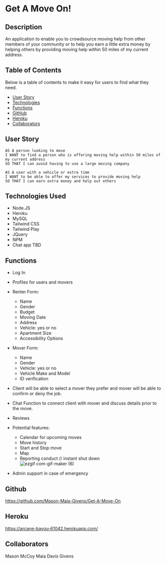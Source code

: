 # Get A Move On!

## Description
An application to enable you to crowdsource moving help from other members of your community or to help you earn a little extra money by helping others by providing moving help within 50 miles of my current address.

## Table of Contents

Below is a table of contents to make it easy for users to find what they need.

- [User Story](#UserStory)
- [Technologies](#technologies-used)
- [Functions](#functions)
- [GitHub](#github)
- [Heroku](#heroku)
- [Collaborators](#collaborators)

## User Story
```
AS A person looking to move
I WANT to find a person who is offering moving help within 50 miles of my current address
SO THAT I can avoid having to use a large moving company
```

```
AS A user with a vehicle or extra time 
I WANT to be able to offer my services to provide moving help 
SO THAT I can earn extra money and help out others
```

## Technologies Used 
- Node.JS
- Heroku
- MySQL
- Tailwind CSS
- Tailwind Play
- JQuery
- NPM
- Chat app TBD

## Functions
- Log In

- Profiles for users and movers

- Renter Form: 
    - Name
    - Gender
    - Budget
    - Moving Date
    - Address
    - Vehicle: yes or no
    - Apartment Size
    - Accessibility Options

- Mover Form:
    - Name
    - Gender
    - Vehicle: yes or no
    - Vehicle Make and Model
    - ID verification

- Client will be able to select a mover they prefer and mover will be able to confirm or deny the job.

- Chat Function to connect client with mover and discuss details prior to the move. 

- Reviews 

- Potential features: 
	- Calendar for upcoming moves 
    - Move history 
	- Start and Stop move 
    - Map 
	- Reporting conduct  // instant shut down	
   ![ezgif com-gif-maker (6)](https://user-images.githubusercontent.com/101853344/180338948-59adb3f8-cb36-4c83-8b8d-6260374a7e67.gif)
 - Admin support in case of emergency 

## Github
https://github.com/Mason-Maia-Givens/Get-A-Move-On

## Heroku 
https://arcane-bayou-61042.herokuapp.com/

## Collaborators 
Mason McCoy
Maia Davis
Givens 
